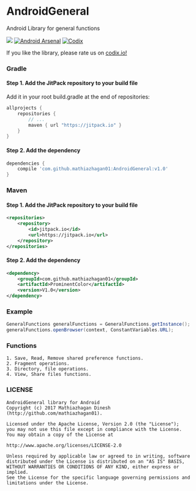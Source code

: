 # AndroidGeneral
Android Library for general functions

[![](https://jitpack.io/v/mathiazhagan01/AndroidGeneral.svg)](https://jitpack.io/#mathiazhagan01/AndroidGeneral)
[![Android Arsenal](https://img.shields.io/badge/Android%20Arsenal-AndroidGeneral-blue.svg?style=flat-square)](https://android-arsenal.com/details/1/5979)
[![Codix](https://codix.io/gh/badge/mathiazhagan01/AndroidGeneral)](https://codix.io/gh/repo/mathiazhagan01/AndroidGeneral)

If you like the library, please rate us on <a href="https://codix.io/gh/repo/mathiazhagan01/AndroidGeneral">codix.io!</a>

### Gradle

#### Step 1. Add the JitPack repository to your build file
  Add it in your root build.gradle at the end of repositories:
  
``` gradle
allprojects {
	repositories {
		// ...
		maven { url "https://jitpack.io" }
	}
}
```

#### Step 2. Add the dependency

``` gradle
dependencies {
	compile 'com.github.mathiazhagan01:AndroidGeneral:v1.0'
}
```	  

### Maven

#### Step 1. Add the JitPack repository to your build file

``` xml
<repositories>
	<repository>
		<id>jitpack.io</id>
		<url>https://jitpack.io</url>
	</repository>
</repositories>
```  

#### Step 2. Add the dependency

``` xml	
<dependency>
	<groupId>com.github.mathiazhagan01</groupId>
	<artifactId>ProminentColor</artifactId>
	<version>V1.0</version>
</dependency>
```
### Example

``` java
GeneralFunctions generalFunctions = GeneralFunctions.getInstance();
generalFunctions.openBrowser(context, ConstantVariables.URL);
```

### Functions

	1. Save, Read, Remove shared preference functions.
	2. Fragment operations.
	3. Directory, file operations.
	4. View, Share files functions.

### LICENSE

	AndroidGeneral library for Android
	Copyright (c) 2017 Mathiazhagan Dinesh (http://github.com/mathiazhagan01).

	Licensed under the Apache License, Version 2.0 (the "License");
	you may not use this file except in compliance with the License.
	You may obtain a copy of the License at

	http://www.apache.org/licenses/LICENSE-2.0

	Unless required by applicable law or agreed to in writing, software
	distributed under the License is distributed on an "AS IS" BASIS,
	WITHOUT WARRANTIES OR CONDITIONS OF ANY KIND, either express or implied.
	See the License for the specific language governing permissions and
	limitations under the License.
